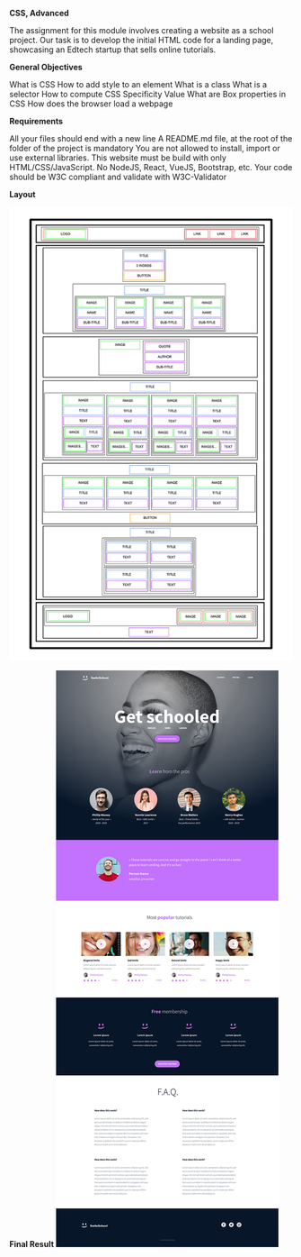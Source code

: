 **CSS, Advanced**


The assignment for this module involves creating a website as a school project. Our task is to develop the initial HTML code for a landing page, showcasing an Edtech startup that sells online tutorials.

**General Objectives**


What is CSS
How to add style to an element
What is a class
What is a selector
How to compute CSS Specificity Value
What are Box properties in CSS
How does the browser load a webpage

**Requirements**


All your files should end with a new line
A README.md file, at the root of the folder of the project is mandatory
You are not allowed to install, import or use external libraries. This website must be build with only HTML/CSS/JavaScript. No NodeJS, React, VueJS, Bootstrap, etc.
Your code should be W3C compliant and validate with W3C-Validator

**Layout**

 <a href="#">
            <img src="./Images/Sample website layout.jpg" alt="logo">
            </a>


**Final Result**
<a href="#">
            <img src="./Images/Sample Website.jpg" alt="logo">
            </a>

